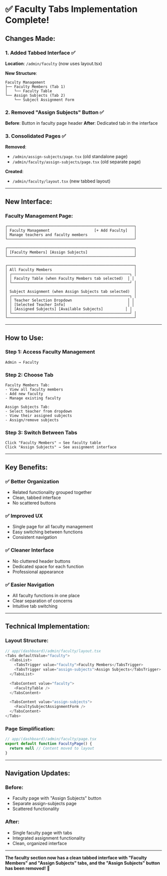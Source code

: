 # ✅ Faculty Tabs Implementation Complete!

## Changes Made:

### 1. **Added Tabbed Interface** ✅
**Location**: `/admin/faculty` (now uses layout.tsx)

**New Structure**:
```
Faculty Management
├── Faculty Members (Tab 1)
│   └── Faculty Table
└── Assign Subjects (Tab 2)
    └── Subject Assignment Form
```

### 2. **Removed "Assign Subjects" Button** ✅
**Before**: Button in faculty page header
**After**: Dedicated tab in the interface

### 3. **Consolidated Pages** ✅
**Removed**:
- `/admin/assign-subjects/page.tsx` (old standalone page)
- `/admin/faculty/assign-subjects/page.tsx` (old separate page)

**Created**:
- `/admin/faculty/layout.tsx` (new tabbed layout)

---

## New Interface:

### **Faculty Management Page:**
```
┌─────────────────────────────────────────────────────────┐
│ Faculty Management                    [+ Add Faculty]   │
│ Manage teachers and faculty members                     │
└─────────────────────────────────────────────────────────┘

┌─────────────────────────────────────────────────────────┐
│ [Faculty Members] [Assign Subjects]                     │
└─────────────────────────────────────────────────────────┘

┌─────────────────────────────────────────────────────────┐
│ All Faculty Members                                     │
│ ┌─────────────────────────────────────────────────────┐ │
│ │ Faculty Table (when Faculty Members tab selected)  │ │
│ └─────────────────────────────────────────────────────┘ │
│                                                         │
│ Subject Assignment (when Assign Subjects tab selected)  │
│ ┌─────────────────────────────────────────────────────┐ │
│ │ Teacher Selection Dropdown                         │ │
│ │ [Selected Teacher Info]                            │ │
│ │ [Assigned Subjects] [Available Subjects]          │ │
│ └─────────────────────────────────────────────────────┘ │
└─────────────────────────────────────────────────────────┘
```

---

## How to Use:

### **Step 1: Access Faculty Management**
```
Admin → Faculty
```

### **Step 2: Choose Tab**
```
Faculty Members Tab:
- View all faculty members
- Add new faculty
- Manage existing faculty

Assign Subjects Tab:
- Select teacher from dropdown
- View their assigned subjects
- Assign/remove subjects
```

### **Step 3: Switch Between Tabs**
```
Click "Faculty Members" → See faculty table
Click "Assign Subjects" → See assignment interface
```

---

## Key Benefits:

### ✅ **Better Organization**
- Related functionality grouped together
- Clean, tabbed interface
- No scattered buttons

### ✅ **Improved UX**
- Single page for all faculty management
- Easy switching between functions
- Consistent navigation

### ✅ **Cleaner Interface**
- No cluttered header buttons
- Dedicated space for each function
- Professional appearance

### ✅ **Easier Navigation**
- All faculty functions in one place
- Clear separation of concerns
- Intuitive tab switching

---

## Technical Implementation:

### **Layout Structure:**
```typescript
// app/(dashboard)/admin/faculty/layout.tsx
<Tabs defaultValue="faculty">
  <TabsList>
    <TabsTrigger value="faculty">Faculty Members</TabsTrigger>
    <TabsTrigger value="assign-subjects">Assign Subjects</TabsTrigger>
  </TabsList>
  
  <TabsContent value="faculty">
    <FacultyTable />
  </TabsContent>
  
  <TabsContent value="assign-subjects">
    <FacultySubjectAssignmentForm />
  </TabsContent>
</Tabs>
```

### **Page Simplification:**
```typescript
// app/(dashboard)/admin/faculty/page.tsx
export default function FacultyPage() {
  return null // Content moved to layout
}
```

---

## Navigation Updates:

### **Before:**
- Faculty page with "Assign Subjects" button
- Separate assign-subjects page
- Scattered functionality

### **After:**
- Single faculty page with tabs
- Integrated assignment functionality
- Clean, organized interface

---

**The faculty section now has a clean tabbed interface with "Faculty Members" and "Assign Subjects" tabs, and the "Assign Subjects" button has been removed!** 🎉



